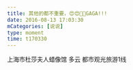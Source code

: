 ```yaml
---
title: 其他的都不重要，😍😍🌹🌹GAGA!!!
date: 2016-08-13 17:03:30
mCategories: [说说]
type: moment
time: t170330
---
```


<div id="pics-20160813170330"></div>

<script src="/lib/moment/pics.js"></script>
<script>
var data = [
    {"link": "2016-08-13_000007.jpeg", "type": "shuoshuo"},
    {"link": "2016-08-13_000011.jpeg", "type": "shuoshuo"},
    {"link": "2016-08-13_000013.jpeg", "type": "shuoshuo"},
    {"link": "2016-08-13_000014.jpeg", "type": "shuoshuo"},
    {"link": "2016-08-13_000015.jpeg", "type": "shuoshuo"},
    {"link": "2016-08-13_000016.jpeg", "type": "shuoshuo"},
    {"link": "2016-08-13_000017.jpeg", "type": "shuoshuo"},
    {"link": "2016-08-13_000018.jpeg", "type": "shuoshuo"},
    {"link": "2016-08-13_000019.jpeg", "type": "shuoshuo"}
];
picsRender(data, "pics-20160813170330");
</script>

上海市杜莎夫人蜡像馆 多云
都市观光旅游1线
